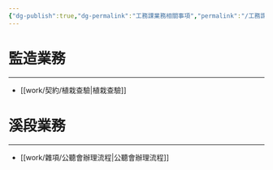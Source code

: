 ```yaml
---
{"dg-publish":true,"dg-permalink":"工務課業務相關事項","permalink":"/工務課業務相關事項/"}
---
```



# 監造業務
---
- [[work/契約/植栽查驗\|植栽查驗]]

# 溪段業務
---
- [[work/雜項/公聽會辦理流程\|公聽會辦理流程]]